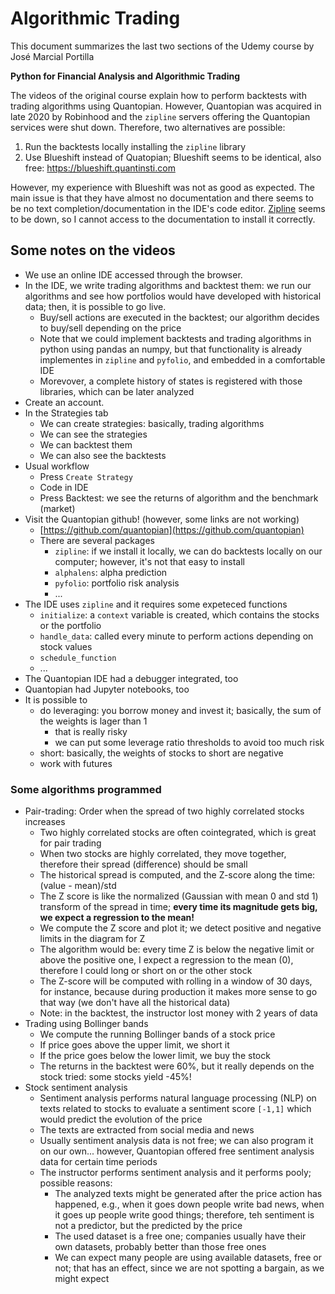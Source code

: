 # Algorithmic Trading

This document summarizes the last two sections of the Udemy course by José Marcial Portilla

**Python for Financial Analysis and Algorithmic Trading**

The videos of the original course explain how to perform backtests with trading algorithms using Quantopian. However, Quantopian was acquired in late 2020 by Robinhood and the `zipline` servers offering the Quantopian services were shut down. Therefore, two alternatives are possible:
1. Run the backtests locally installing the `zipline` library
2. Use Blueshift instead of Quatopian; Blueshift seems to be identical, also free: https://blueshift.quantinsti.com

However, my experience with Blueshift was not as good as expected. The main issue is that they have almost no documentation and there seems to be no text completion/documentation in the IDE's code editor. [Zipline](www.zipline.io) seems to be down, so I cannot access to the documentation to install it correctly.

## Some notes on the videos

- We use an online IDE accessed through the browser.
- In the IDE, we write trading algorithms and backtest them: we run our algorithms and see how portfolios would have developed with historical data; then, it is possible to go live.
    - Buy/sell actions are executed in the backtest; our algorithm decides to buy/sell depending on the price
    - Note that we could implement backtests and trading algorithms in python using pandas an numpy, but that functionality is already implementes in `zipline` and `pyfolio`, and embedded in a comfortable IDE
    - Morevover, a complete history of states is registered with those libraries, which can be later analyzed
- Create an account.
- In the Strategies tab
    - We can create strategies: basically, trading algorithms
    - We can see the strategies
    - We can backtest them
    - We can also see the backtests
- Usual workflow
    - Press `Create Strategy`
    - Code in IDE
    - Press Backtest: we see the returns of algorithm and the benchmark (market)
- Visit the Quantopian github! (however, some links are not working)
    - [https://github.com/quantopian](https://github.com/quantopian)
    - There are several packages
        - `zipline`: if we install it locally, we can do backtests locally on our computer; however, it's not that easy to install
        - `alphalens`: alpha prediction
        - `pyfolio`: portfolio risk analysis
        - ...
- The IDE uses `zipline` and it requires some expeteced functions
    - `initialize`: a `context` variable is created, which contains the stocks or the portfolio
    - `handle_data`: called every minute to perform actions depending on stock values
    - `schedule_function`
    - ...
- The Quantopian IDE had a debugger integrated, too
- Quantopian had Jupyter notebooks, too
- It is possible to
    - do leveraging: you borrow money and invest it; basically, the sum of the weights is lager than 1
        - that is really risky
        - we can put some leverage ratio thresholds to avoid too much risk
    - short: basically, the weights of stocks to short are negative
    - work with futures
 
### Some algorithms programmed

- Pair-trading: Order when the spread of two highly correlated stocks increases
    - Two highly correlated stocks are often cointegrated, which is great for pair trading
    - When two stocks are highly correlated, they move together, therefore their spread (difference) should be small
    - The historical spread is computed, and the Z-score along the time: (value - mean)/std
    - The Z score is like the normalized (Gaussian with mean 0 and std 1) transform of the spread in time; **every time its magnitude gets big, we expect a regression to the mean!**
    - We compute the Z score and plot it; we detect positive and negative limits in the diagram for Z
    - The algorithm would be: every time Z is below the negative limit or above the positive one, I expect a regression to the mean (0), therefore I could long or short on or the other stock
    - The Z-score will be computed with rolling in a window of 30 days, for instance, because during production it makes more sense to go that way (we don't have all the historical data)
    - Note: in the backtest, the instructor lost money with 2 years of data
- Trading using Bollinger bands
    - We compute the running Bollinger bands of a stock price
    - If price goes above the upper limit, we short it
    - If the price goes below the lower limit, we buy the stock
    - The returns in the backtest were 60%, but it really depends on the stock tried: some stocks yield -45%!
- Stock sentiment analysis
    - Sentiment analysis performs natural language processing (NLP) on texts related to stocks to evaluate a sentiment score `[-1,1]` which would predict the evolution of the price
    - The texts are extracted from social media and news
    - Usually sentiment analysis data is not free; we can also program it on our own... however, Quantopian offered free sentiment analysis data for certain time periods
    - The instructor performs sentiment analysis and it performs pooly; possible reasons:
        - The analyzed texts might be generated after the price action has happened, e.g., when it goes down people write bad news, when it goes up people write good things; therefore, teh sentiment is not a predictor, but the predicted by the price
        - The used dataset is a free one; companies usually have their own datasets, probably better than those free ones
        - We can expect many people are using available datasets, free or not; that has an effect, since we are not spotting a bargain, as we might expect